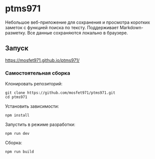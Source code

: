 # ptms971

Небольшое веб-приложение для сохранения и просмотра коротких заметок с функцией поиска по тексту. Поддерживает Markdown-разметку.
Все данные сохраняются локально в браузере.

## Запуск

https://mosfet971.github.io/ptms971/

### Самостоятельная сборка

Клонировать репозиторий:

```
git clone https://github.com/mosfet971/ptms971.git
cd ptms971
```

Установить зависимости:

```
npm install
```

Запустить в режиме разработки:

```
npm run dev
```

Сборка:

```
npm run build
```